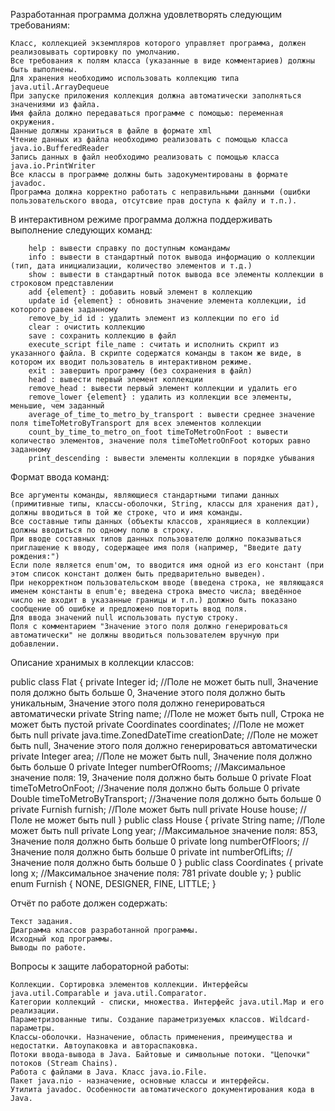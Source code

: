 Разработанная программа должна удовлетворять следующим требованиям:

    Класс, коллекцией экземпляров которого управляет программа, должен реализовывать сортировку по умолчанию.
    Все требования к полям класса (указанные в виде комментариев) должны быть выполнены.
    Для хранения необходимо использовать коллекцию типа java.util.ArrayDequeue
    При запуске приложения коллекция должна автоматически заполняться значениями из файла.
    Имя файла должно передаваться программе с помощью: переменная окружения.
    Данные должны храниться в файле в формате xml
    Чтение данных из файла необходимо реализовать с помощью класса java.io.BufferedReader
    Запись данных в файл необходимо реализовать с помощью класса java.io.PrintWriter
    Все классы в программе должны быть задокументированы в формате javadoc.
    Программа должна корректно работать с неправильными данными (ошибки пользовательского ввода, отсутсвие прав доступа к файлу и т.п.).

В интерактивном режиме программа должна поддерживать выполнение следующих команд:

        help : вывести справку по доступным командамw
        info : вывести в стандартный поток вывода информацию о коллекции (тип, дата инициализации, количество элементов и т.д.)
        show : вывести в стандартный поток вывода все элементы коллекции в строковом представлении
        add {element} : добавить новый элемент в коллекцию
        update id {element} : обновить значение элемента коллекции, id которого равен заданному
        remove_by_id id : удалить элемент из коллекции по его id
        clear : очистить коллекцию
        save : сохранить коллекцию в файл
        execute_script file_name : считать и исполнить скрипт из указанного файла. В скрипте содержатся команды в таком же виде, в котором их вводит пользователь в интерактивном режиме.
        exit : завершить программу (без сохранения в файл)
        head : вывести первый элемент коллекции
        remove_head : вывести первый элемент коллекции и удалить его
        remove_lower {element} : удалить из коллекции все элементы, меньшие, чем заданный
        average_of_time_to_metro_by_transport : вывести среднее значение поля timeToMetroByTransport для всех элементов коллекции
        count_by_time_to_metro_on_foot timeToMetroOnFoot : вывести количество элементов, значение поля timeToMetroOnFoot которых равно заданному
        print_descending : вывести элементы коллекции в порядке убывания

Формат ввода команд:

    Все аргументы команды, являющиеся стандартными типами данных (примитивные типы, классы-оболочки, String, классы для хранения дат), должны вводиться в той же строке, что и имя команды.
    Все составные типы данных (объекты классов, хранящиеся в коллекции) должны вводиться по одному полю в строку.
    При вводе составных типов данных пользователю должно показываться приглашение к вводу, содержащее имя поля (например, "Введите дату рождения:")
    Если поле является enum'ом, то вводится имя одной из его констант (при этом список констант должен быть предварительно выведен).
    При некорректном пользовательском вводе (введена строка, не являющаяся именем константы в enum'е; введена строка вместо числа; введённое число не входит в указанные границы и т.п.) должно быть показано сообщение об ошибке и предложено повторить ввод поля.
    Для ввода значений null использовать пустую строку.
    Поля с комментарием "Значение этого поля должно генерироваться автоматически" не должны вводиться пользователем вручную при добавлении.

Описание хранимых в коллекции классов:

public class Flat {
    private Integer id; //Поле не может быть null, Значение поля должно быть больше 0, Значение этого поля должно быть уникальным, Значение этого поля должно генерироваться автоматически
    private String name; //Поле не может быть null, Строка не может быть пустой
    private Coordinates coordinates; //Поле не может быть null
    private java.time.ZonedDateTime creationDate; //Поле не может быть null, Значение этого поля должно генерироваться автоматически
    private Integer area; //Поле не может быть null, Значение поля должно быть больше 0
    private Integer numberOfRooms; //Максимальное значение поля: 19, Значение поля должно быть больше 0
    private Float timeToMetroOnFoot; //Значение поля должно быть больше 0
    private Double timeToMetroByTransport; //Значение поля должно быть больше 0
    private Furnish furnish; //Поле может быть null
    private House house; //Поле не может быть null
}
public class House {
    private String name; //Поле может быть null
    private Long year; //Максимальное значение поля: 853, Значение поля должно быть больше 0
    private long numberOfFloors; //Значение поля должно быть больше 0
    private int numberOfLifts; //Значение поля должно быть больше 0
}
public class Coordinates {
    private long x; //Максимальное значение поля: 781
    private double y;
}
public enum Furnish {
    NONE,
    DESIGNER,
    FINE,
    LITTLE;
}


Отчёт по работе должен содержать:

    Текст задания.
    Диаграмма классов разработанной программы.
    Исходный код программы.
    Выводы по работе.

Вопросы к защите лабораторной работы:

    Коллекции. Сортировка элементов коллекции. Интерфейсы java.util.Comparable и java.util.Comparator.
    Категории коллекций - списки, множества. Интерфейс java.util.Map и его реализации.
    Параметризованные типы. Создание параметризуемых классов. Wildcard-параметры.
    Классы-оболочки. Назначение, область применения, преимущества и недостатки. Автоупаковка и автораспаковка.
    Потоки ввода-вывода в Java. Байтовые и символьные потоки. "Цепочки" потоков (Stream Chains).
    Работа с файлами в Java. Класс java.io.File.
    Пакет java.nio - назначение, основные классы и интерфейсы.
    Утилита javadoc. Особенности автоматического документирования кода в Java.


